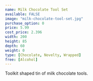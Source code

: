 ```yaml
---
name: Milk Chocolate Tool Set
available: FALSE
image: "milk-chocolate-tool-set.jpg"
purchase_option: 0
price: 5.99
cost_price: 2.396
width: 200
height: 85
depth: 60
weight: 0
type: [Chocolate, Novelty, Wrapped]
free: [Alcohol]
---
```

Toolkit shaped tin of milk chocolate tools.